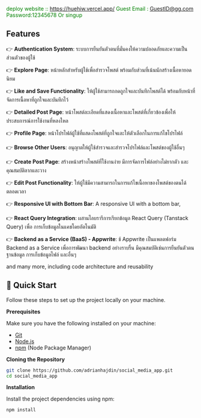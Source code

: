 
<span style="color: green">  deploy website :: https://huehiw.vercel.app/
Guest Email : GuestID@gg.com Password:12345678 Or singup </span>

## <a name="features"> Features</a>

👉 **Authentication System**: ระบบการยืนยันตัวตนที่มั่นคงให้ความปลอดภัยและความเป็นส่วนตัวของผู้ใช้

👉 **Explore Page**: หน้าหลักสำหรับผู้ใช้เพื่อสำรวจโพสต์ พร้อมกับส่วนที่เน้นนักสร้างเนื้อหายอดนิยม

👉 **Like and Save Functionality**: ให้ผู้ใช้สามารถกดถูกใจและบันทึกโพสต์ได้ พร้อมกับหน้าที่จัดการเนื้อหาที่ถูกใจและบันทึกไว้

👉 **Detailed Post Page**: หน้าโพสต์ละเอียดที่แสดงเนื้อหาและโพสต์ที่เกี่ยวข้องเพื่อให้ประสบการณ์การใช้งานที่หลงใหล

👉 **Profile Page**: หน้าโปรไฟล์ผู้ใช้ที่แสดงโพสต์ที่ถูกใจและให้ตัวเลือกในการแก้ไขโปรไฟล์

👉 **Browse Other Users**: อนุญาตให้ผู้ใช้สำรวจและสำรวจโปรไฟล์และโพสต์ของผู้ใช้อื่นๆ

👉 **Create Post Page**: สร้างหน้าสร้างโพสต์ที่ใช้งานง่าย มีการจัดการไฟล์อย่างไม่ยากตัว และคุณสมบัติลากและวาง

👉 **Edit Post Functionality**: ให้ผู้ใช้มีความสามารถในการแก้ไขเนื้อหาของโพสต์ของตนได้ตลอดเวลา

👉 **Responsive UI with Bottom Bar**: A responsive UI with a bottom bar, 

👉 **React Query Integration**:  ผสานไลบรารีการเรียกข้อมูล React Query (Tanstack Query) เพื่อ การเก็บข้อมูลในแคชโดยอัตโนมัติ

👉 **Backend as a Service (BaaS) - Appwrite**: ช้ Appwrite เป็นแพลตฟอร์ม Backend as a Service เพื่อการพัฒนา backend อย่างราบรื่น มีคุณสมบัติเช่นการยืนยันตัวตน ฐานข้อมูล การเก็บข้อมูลไฟล์ และอื่นๆ

and many more, including code architecture and reusability 

## <a name="quick-start">🤸 Quick Start</a>

Follow these steps to set up the project locally on your machine.

**Prerequisites**

Make sure you have the following installed on your machine:

- [Git](https://git-scm.com/)
- [Node.js](https://nodejs.org/en)
- [npm](https://www.npmjs.com/) (Node Package Manager)

**Cloning the Repository**

```bash
git clone https://github.com/adrianhajdin/social_media_app.git
cd social_media_app
```

**Installation**

Install the project dependencies using npm:

```bash
npm install
```



